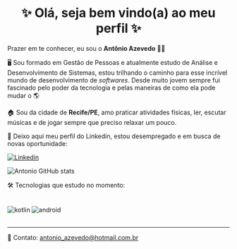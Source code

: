 <h1 align="center">✨ Olá, seja bem vindo(a) ao meu perfil ✨</h1>

Prazer em te conhecer, eu sou o <strong>Antônio Azevedo</strong> 🙋‍♂️

🖥️ Sou formado em Gestão de Pessoas e atualmente estudo de Análise e Desenvolvimento de Sistemas, estou trilhando o caminho para esse incrível mundo de desenvolvimento de *softwares*.
Desde muito jovem sempre fui fascinado pelo poder da tecnologia e pelas maneiras de como ela pode mudar o 🌎

🏠 Sou da cidade de <strong>Recife/PE</strong>, amo praticar atividades físicas, ler, escutar músicas e de jogar sempre que preciso relaxar um pouco.

🔽 Deixo aqui meu perfil do Linkedin, estou desempregado e em busca de novas oportunidade:

[![Linkedin](https://img.shields.io/badge/LinkedIn-0077B5?style=for-the-badge&logo=linkedin&logoColor=white)](https://www.linkedin.com/in/ant%C3%B4nio-azevedo-b72112114/)

![Antonio GitHub stats](https://github-readme-stats.vercel.app/api?username=DevAntonioAzevedo&show_icons=true&theme=radical)

🛠️ Tecnologias que estudo no momento:
<div style="display: inline_block"><br>
  <img align="center" alt="kotlin" src="https://img.shields.io/badge/Kotlin-0095D5?&style=for-the-badge&logo=kotlin&logoColor=white" />
  <img align="center" alt="android" src="https://img.shields.io/badge/Android-3DDC84?style=for-the-badge&logo=android&logoColor=white" />
</div><br><hr>

📧 Contato: antonio_azevedo@hotmail.com.br
